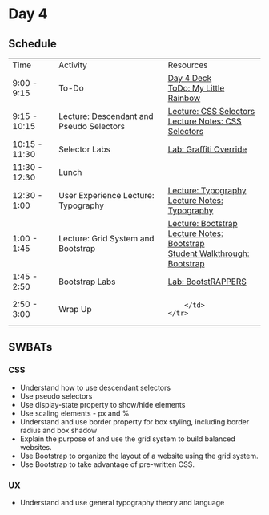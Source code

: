 # Day 4

## Schedule

<table>
    <tr>
        <td>Time</td>
        <td>Activity</td>
        <td>Resources</td>
    </tr>
    <tr>
        <td>9:00 - 9:15</td>
        <td> To-Do</td>
        <td>
            <a href="https://docs.google.com/presentation/d/1NJ4YCU7Sj1H_KoMkF-s2aswr-b39JMNTWILe4bLTmNU/edit#slide=id.gafe5a1ee8_0_0">Day 4 Deck</a>
            <br>
            <a href="https://github.com/learn-co-curriculum/My-Little-Rainbow">ToDo: My Little Rainbow</a>
        </td>
    </tr>
    <tr>
        <td>9:15 - 10:15</td>
        <td> Lecture: Descendant and Pseudo Selectors </td>
        <td>
            <a href="lectures/css-selectors/LECTURE.md">Lecture: CSS Selectors</a><br>
            <a href="lectures/css-selectors">Lecture Notes: CSS Selectors</a><br>
        </td>
    </tr>
    <tr>
        <td>10:15 - 11:30</td>
        <td> Selector Labs </td>
        <td>
        <a href="https://github.com/learn-co-curriculum/Css-Graffiti-Override">Lab: Graffiti Override</a>
        </br>
        </td>
    </tr>
    <tr>
        <td>11:30 - 12:30</td>
        <td> Lunch </td>
        <td>
        </td>
    </tr>
    <tr>
        <td>12:30 - 1:00</td>
        <td> User Experience Lecture: Typography </td>
        <td>
            <a href="lectures/typography/LECTURE.md">Lecture: Typography</a><br>
            <a href="lectures/typography">Lecture Notes: Typography</a><br>
        </td>
    </tr>
    <tr>
        <td>1:00 - 1:45</td>
        <td> Lecture: Grid System and Bootstrap </td>
        <td>
            <a href="lectures/bootstrap/LECTURE.md">Lecture: Bootstrap</a></br>
            <a href="lectures/bootstrap">Lecture Notes: Bootstrap</a></br>
            <a href="https://github.com/learn-co-curriculum/Hs-Bootstrap-Walkthrough">Student Walkthrough: Bootstrap</a></br>
        </td>
    </tr>
    <tr>
        <td>1:45 - 2:50</td>
        <td> Bootstrap Labs </td>
        <td>
            <a href="https://github.com/learn-co-curriculum/fe-bootstRAPPERS">Lab: BootstRAPPERS</a>
        </td>
    </tr>
    <tr>
        <td>2:50 - 3:00</td>
        <td> Wrap Up </td>
        <td>
            
        </td>
    </tr>
</table>

## SWBATs

### CSS

+ Understand how to use descendant selectors
+ Use pseudo selectors
+ Use display-state property to show/hide elements
+ Use scaling elements - px and %
+ Understand and use border property for box styling, including border radius and box shadow
+ Explain the purpose of and use the grid system to build balanced websites.
+ Use Bootstrap to organize the layout of a website using the grid system.
+ Use Bootstrap to take advantage of pre-written CSS.

### UX

+ Understand and use general typography theory and language
